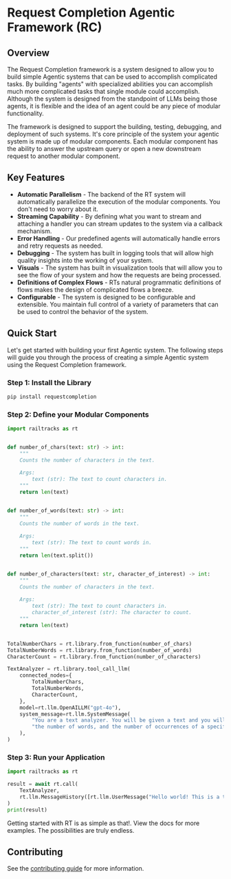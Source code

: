 # Request Completion Agentic Framework (RC)

## Overview

The Request Completion framework is a system designed to allow you to build simple Agentic systems that can be used to
accomplish complicated tasks. By building "agents" with specialized abilities you can accomplish much more complicated
tasks that single module could accomplish. Although the system is designed from the standpoint of LLMs being those
agents,
it is flexible and the idea of an agent could be any piece of modular functionality.

The framework is designed to support the building, testing, debugging, and deployment of
such systems. It's core principle of the system your agentic system is made up of modular components.
Each modular component has the ability to answer the upstream query or open a new downstream request
to another modular component.

## Key Features

- **Automatic Parallelism** - The backend of the RT system will automatically parallelize the execution of the modular
  components. You don't need to worry about it.
- **Streaming Capability** - By defining what you want to stream and attaching a handler you can stream updates to the
  system via a callback mechanism.
- **Error Handling** - Our predefined agents will automatically handle errors and retry requests as needed.
- **Debugging** - The system has built in logging tools that will allow high quality insights into the working of your
  system.
- **Visuals** - The system has built in visualization tools that will allow you to see the flow of your system and how
  the
  requests are being processed.
- **Definitions of Complex Flows** - RTs natural programmatic definitions of flows makes the design of complicated flows
  a breeze.
- **Configurable** - The system is designed to be configurable and extensible. You maintain full control of a variety of
  parameters that can be used to control the behavior of the system.

## Quick Start

Let's get started with building your first Agentic system. The following steps will guide you through the process of
creating a simple Agentic system using the Request Completion framework.

### Step 1: Install the Library

```bash
pip install requestcompletion
```

### Step 2: Define your Modular Components

```python
import railtracks as rt


def number_of_chars(text: str) -> int:
    """
    Counts the number of characters in the text.
    
    Args:
        text (str): The text to count characters in.
    """
    return len(text)


def number_of_words(text: str) -> int:
    """
    Counts the number of words in the text.
    
    Args:
        text (str): The text to count words in.
    """
    return len(text.split())


def number_of_characters(text: str, character_of_interest) -> int:
    """
    Counts the number of characters in the text.
    
    Args:
        text (str): The text to count characters in.
        character_of_interest (str): The character to count.
    """
    return len(text)


TotalNumberChars = rt.library.from_function(number_of_chars)
TotalNumberWords = rt.library.from_function(number_of_words)
CharacterCount = rt.library.from_function(number_of_characters)

TextAnalyzer = rt.library.tool_call_llm(
    connected_nodes={
        TotalNumberChars,
        TotalNumberWords,
        CharacterCount,
    },
    model=rt.llm.OpenAILLM("gpt-4o"),
    system_message=rt.llm.SystemMessage(
        "You are a text analyzer. You will be given a text and you will return the number of characters, "
        "the number of words, and the number of occurrences of a specific character in the text."
    ),
)
```

### Step 3: Run your Application

```python
import railtracks as rt

result = await rt.call(
    TextAnalyzer,
    rt.llm.MessageHistory([rt.llm.UserMessage("Hello world! This is a test of the Request Completion framework.")])
)
print(result)
```

Getting started with RT is as simple as that!. View the docs for more examples. The possibilities are truly endless.

## Contributing

See the [contributing guide](./CONTRIBUTING.md) for more information.
